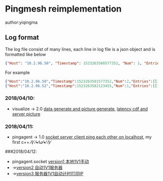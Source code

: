 # Pingmesh reimplementation
author:yiqingma
## Log format
The log file consist of many lines, each line in log file is a json object and is formatted like below
```json
{"Host": "10.2.96.50", "Timestamp": 1523263580577352, "Num": 1, "Entries": [[Timestamp, SrcIP, SrcPort, DstIP, DstPort, Protocol, ProbingType, MsgLen, RTT, ErrCode], ...]}
```

For example
```json
{"Host":"10.2.96.50","Timestamp":1523263581577352,"Num":2,"Entries":[[1523263580577352,"10.2.96.50",11111,"10.2.96.51",22222,"tcp","tor",1024,201,0],[1523263580677352,"10.2.96.50",11111,"10.2.96.52",22223,"tcp","tor",0,158,0]]}
{"Host":"10.2.96.52","Timestamp":1523263582123455,"Num":1,"Entries":[[1523263580577353,"10.2.96.52",33333,"10.2.96.50",44444,"tcp","tor",1024,199,0]]}
```

### 2018/04/10:
* visualize -> 2.0 [data generate and picture generate](new_python_generate_V2.0.py), [latency cdf and server picture](pingmesh.png)


### 2018/04/11:
* pingagent -> 1.0 [socket server client ping each other on localhost](client.cpp), my first c++ ⁄(⁄ ⁄•⁄ω⁄•⁄ ⁄)⁄

###2018/04/12:
* pingagent.socket [version1 本地1V1手动](/pingagent_socket/version1)
* ->[version2 自动1V1服务器](/pingagent_socket/version2)
* ->[version3 服务器1V1自动计时打印IP](/pingagent_socket/version3)


